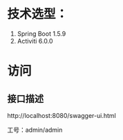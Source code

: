 # 技术选型：

1. Spring Boot 1.5.9
2. Activiti 6.0.0


# 访问

## 接口描述
http://localhost:8080/swagger-ui.html

工号：admin/admin
